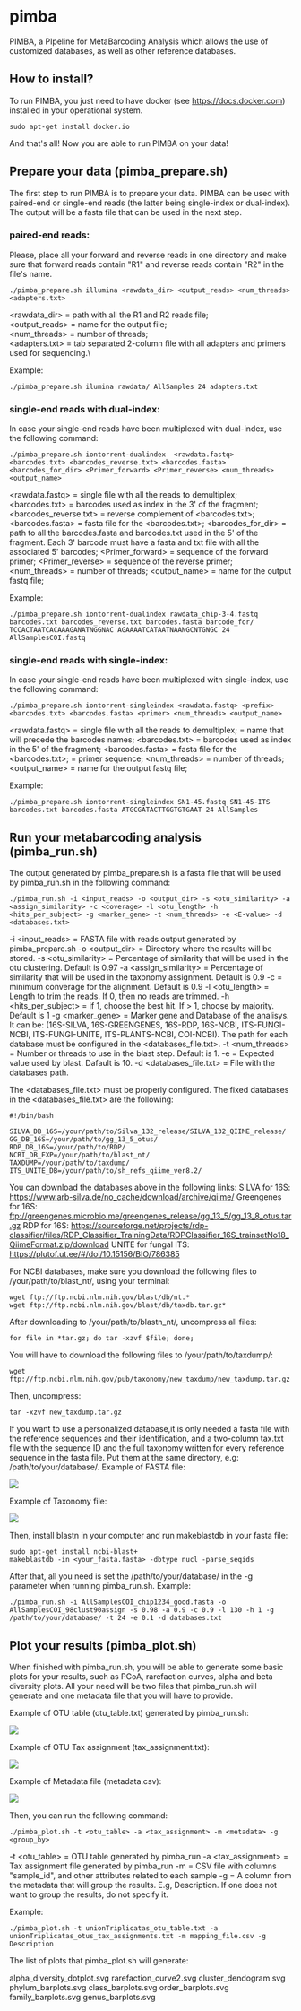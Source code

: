 # pimba
PIMBA, a PIpeline for MetaBarcoding Analysis which allows the use of customized databases, as well as other reference databases.

## How to install?
To run PIMBA, you just need to have docker (see https://docs.docker.com) installed in your operational system. 
~~~
sudo apt-get install docker.io
~~~
And that's all! Now you are able to run PIMBA on your data!

## Prepare your data (pimba_prepare.sh)
The first step to run PIMBA is to prepare your data. PIMBA can be used with paired-end or single-end reads (the latter being single-index or dual-index).
The output will be a fasta file that can be used in the next step.
### paired-end reads:
Please, place all your forward and reverse reads in one directory and make sure that forward reads contain "R1" and reverse reads contain "R2" in the file's name.
~~~
./pimba_prepare.sh illumina <rawdata_dir> <output_reads> <num_threads> <adapters.txt>
~~~
<rawdata_dir> = path with all the R1 and R2 reads file;\
<output_reads> = name for the output file;\
<num_threads> = number of threads;\
<adapters.txt> = tab separated 2-column file with all adapters and primers used for sequencing.\

Example:
~~~
./pimba_prepare.sh ilumina rawdata/ AllSamples 24 adapters.txt
~~~

### single-end reads with dual-index:
In case your single-end reads have been multiplexed with dual-index, use the following command:
~~~
./pimba_prepare.sh iontorrent-dualindex  <rawdata.fastq> <barcodes.txt> <barcodes_reverse.txt> <barcodes.fasta> <barcodes_for_dir> <Primer_forward> <Primer_reverse> <num_threads> <output_name>
~~~
<rawdata.fastq> = single file with all the reads to demultiplex;
<barcodes.txt> = barcodes used as index in the 3' of the fragment;
<barcodes_reverse.txt> = reverse complement of <barcodes.txt>;
<barcodes.fasta> = fasta file for the <barcodes.txt>;
<barcodes_for_dir> = path to all the barcodes.fasta and barcodes.txt used in the 5'  of the fragment. Each 3' barcode must have a fasta and txt file with all the associated 5' barcodes;
<Primer_forward> = sequence of the forward primer;
<Primer_reverse> = sequence of the reverse primer;
<num_threads> = number of threads;
<output_name> = name for the output fastq file;

Example:
~~~
./pimba_prepare.sh iontorrent-dualindex rawdata_chip-3-4.fastq barcodes.txt barcodes_reverse.txt barcodes.fasta barcode_for/ TCCACTAATCACAAAGANATNGGNAC AGAAAATCATAATNAANGCNTGNGC 24 AllSamplesCOI.fastq
~~~

### single-end reads with single-index:
In case your single-end reads have been multiplexed with single-index, use the following command:
~~~
./pimba_prepare.sh iontorrent-singleindex <rawdata.fastq> <prefix> <barcodes.txt> <barcodes.fasta> <primer> <num_threads> <output_name>
~~~
<rawdata.fastq> = single file with all the reads to demultiplex;
<prefix> = name that will precede the barcodes names;
<barcodes.txt> = barcodes used as index in the 5' of the fragment;
<barcodes.fasta> = fasta file for the <barcodes.txt>;
<primer> = primer sequence;
<num_threads> = number of threads;
<output_name> = name for the output fastq file;

Example:
~~~
./pimba_prepare.sh iontorrent-singleindex SN1-45.fastq SN1-45-ITS barcodes.txt barcodes.fasta ATGCGATACTTGGTGTGAAT 24 AllSamples
~~~

## Run your metabarcoding analysis (pimba_run.sh)
The output generated by pimba_prepare.sh is a fasta file that will be used by pimba_run.sh in the following command:
~~~
./pimba_run.sh -i <input_reads> -o <output_dir> -s <otu_similarity> -a <assign_similarity> -c <coverage> -l <otu_length> -h <hits_per_subject> -g <marker_gene> -t <num_threads> -e <E-value> -d <databases.txt>
~~~
-i <input_reads> = FASTA file with reads output generated by pimba_prepare.sh
-o <output_dir> = Directory where the results will be stored.
-s <otu_similarity> = Percentage of similarity that will be used in the otu clustering. Default is 0.97
-a <assign_similarity> = Percentage of similarity that will be used in the taxonomy assignment. Default is 0.9
-c <coverage> = minimum converage for the alignment. Default is 0.9
-l <otu_length> = Length to trim the reads. If 0, then no reads are trimmed.
-h <hits_per_subject> = if 1, choose the best hit. If > 1, choose by majority. Default is 1
-g <marker_gene> = Marker gene and Database of the analisys. It can be: (16S-SILVA, 16S-GREENGENES, 16S-RDP, 16S-NCBI, ITS-FUNGI-NCBI, ITS-FUNGI-UNITE, ITS-PLANTS-NCBI, COI-NCBI). The path for each database must be configured in the <databases_file.txt>.
-t <num_threads> = Number or threads to use in the blast step. Default is 1.
-e <E-value> = Expected value used by blast. Dafault is 10.
-d <databases_file.txt> = File with the databases path.
  
 The <databases_file.txt> must be properly configured. The fixed databases in the <databases_file.txt> are the following:
 
 ~~~
 #!/bin/bash

SILVA_DB_16S=/your/path/to/Silva_132_release/SILVA_132_QIIME_release/
GG_DB_16S=/your/path/to/gg_13_5_otus/
RDP_DB_16S=/your/path/to/RDP/
NCBI_DB_EXP=/your/path/to/blast_nt/
TAXDUMP=/your/path/to/taxdump/
ITS_UNITE_DB=/your/path/to/sh_refs_qiime_ver8.2/
~~~

You can download the databases above in the following links:
SILVA for 16S: https://www.arb-silva.de/no_cache/download/archive/qiime/
Greengenes for 16S: ftp://greengenes.microbio.me/greengenes_release/gg_13_5/gg_13_8_otus.tar.gz
RDP for 16S: https://sourceforge.net/projects/rdp-classifier/files/RDP_Classifier_TrainingData/RDPClassifier_16S_trainsetNo18_QiimeFormat.zip/download
UNITE for fungal ITS: https://plutof.ut.ee/#/doi/10.15156/BIO/786385

For NCBI databases, make sure you download the following files to /your/path/to/blast_nt/, using your terminal:
~~~
wget ftp://ftp.ncbi.nlm.nih.gov/blast/db/nt.*
wget ftp://ftp.ncbi.nlm.nih.gov/blast/db/taxdb.tar.gz*
~~~
After downloading to /your/path/to/blastn_nt/, uncompress all files:
~~~
for file in *tar.gz; do tar -xzvf $file; done;
~~~
You will have to download the following files to /your/path/to/taxdump/:
~~~
wget ftp://ftp.ncbi.nlm.nih.gov/pub/taxonomy/new_taxdump/new_taxdump.tar.gz
~~~
Then, uncompress:
~~~
tar -xzvf new_taxdump.tar.gz
~~~

If you want to use a personalized database,it is only needed a fasta file with the reference sequences and their identification, and a two-column tax.txt file with the sequence ID and the full taxonomy written for every reference sequence in the fasta file. Put them at the same directory, e.g: /path/to/your/database/.
Example of FASTA file:

![](https://github.com/reinator/pimba/blob/main/Figures/fasta_example.png?raw=true)

Example of Taxonomy file:

![](https://github.com/reinator/pimba/blob/main/Figures/tax_example.png?raw=true)

Then, install blastn in your computer and run makeblastdb in your fasta file:
~~~
sudo apt-get install ncbi-blast+
makeblastdb -in <your_fasta.fasta> -dbtype nucl -parse_seqids
~~~
After that, all you need is set the /path/to/your/database/ in the -g parameter when running pimba_run.sh. Example:
~~~
./pimba_run.sh -i AllSamplesCOI_chip1234_good.fasta -o AllSamplesCOI_98clust90assign -s 0.98 -a 0.9 -c 0.9 -l 130 -h 1 -g /path/to/your/database/ -t 24 -e 0.1 -d databases.txt
~~~

## Plot your results (pimba_plot.sh)
When finished with pimba_run.sh, you will be able to generate some basic plots for your results, such as PCoA, rarefaction curves, alpha and beta diversity plots.
All your need will be two files that pimba_run.sh will generate and one metadata file that you will have to provide.

Example of OTU table (otu_table.txt) generated by pimba_run.sh:

![](https://github.com/reinator/pimba/blob/main/Figures/otutable_example.png?raw=true)

Example of OTU Tax assignment (tax_assignment.txt):

![](https://github.com/reinator/pimba/blob/main/Figures/taxresult_example.png?raw=true)

Example of Metadata file (metadata.csv):

![](https://github.com/reinator/pimba/blob/main/Figures/metadata_example.png?raw=true)

Then, you can run the following command:
~~~
./pimba_plot.sh -t <otu_table> -a <tax_assignment> -m <metadata> -g <group_by>
~~~
-t <otu_table> = OTU table generated by pimba_run
-a <tax_assignment> = Tax assignment file generated by pimba_run
-m <metadata> = CSV file with columns "sample_id", and other attributes related to each sample
-g <groupby> = A column from the metadata that will group the results. E.g, Description. If one does not want to group the results, do not specify it.
  
 Example:
 ~~~
 ./pimba_plot.sh -t unionTriplicatas_otu_table.txt -a unionTriplicatas_otus_tax_assignments.txt -m mapping_file.csv -g Description
 ~~~
 
The list of plots that pimba_plot.sh will generate:

alpha_diversity_dotplot.svg
rarefaction_curve2.svg
cluster_dendogram.svg
phylum_barplots.svg
class_barplots.svg
order_barplots.svg
family_barplots.svg
genus_barplots.svg
